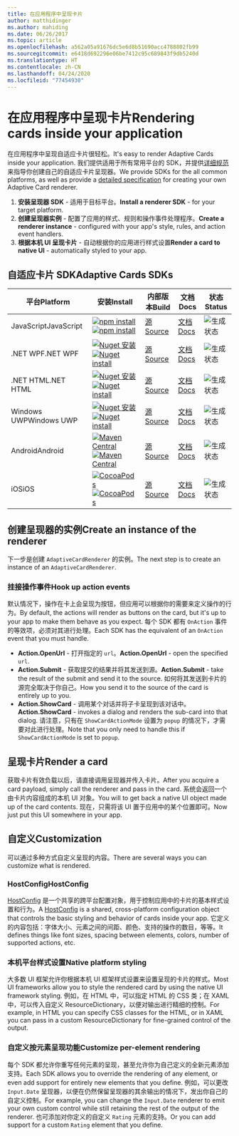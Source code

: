 ```yaml
---
title: 在应用程序中呈现卡片
author: matthidinger
ms.author: mahiding
ms.date: 06/26/2017
ms.topic: article
ms.openlocfilehash: a562a05a91676dc5e6d8b51690acc4788802fb99
ms.sourcegitcommit: e6418d692296e06be7412c95c689843f9db5240d
ms.translationtype: HT
ms.contentlocale: zh-CN
ms.lasthandoff: 04/24/2020
ms.locfileid: "77454930"
---
```

# <a name="rendering-cards-inside-your-application"></a><span data-ttu-id="de4fc-102">在应用程序中呈现卡片</span><span class="sxs-lookup"><span data-stu-id="de4fc-102">Rendering cards inside your application</span></span>

<span data-ttu-id="de4fc-103">在应用程序中呈现自适应卡片很轻松。</span><span class="sxs-lookup"><span data-stu-id="de4fc-103">It's easy to render Adaptive Cards inside your application.</span></span> <span data-ttu-id="de4fc-104">我们提供适用于所有常用平台的 SDK，并提供[详细规范](implement-a-renderer.md)来指导你创建自己的自适应卡片呈现器。</span><span class="sxs-lookup"><span data-stu-id="de4fc-104">We provide SDKs for the all common platforms, as well as provide a [detailed specification](implement-a-renderer.md) for creating your own Adaptive Card renderer.</span></span>

1. <span data-ttu-id="de4fc-105">**安装呈现器 SDK** - 适用于目标平台。</span><span class="sxs-lookup"><span data-stu-id="de4fc-105">**Install a renderer SDK** - for your target platform.</span></span>
2. <span data-ttu-id="de4fc-106">**创建呈现器实例** - 配置了应用的样式、规则和操作事件处理程序。</span><span class="sxs-lookup"><span data-stu-id="de4fc-106">**Create a renderer instance** - configured with your app's style, rules, and action event handlers.</span></span>
3. <span data-ttu-id="de4fc-107">**根据本机 UI 呈现卡片** - 自动根据你的应用进行样式设置</span><span class="sxs-lookup"><span data-stu-id="de4fc-107">**Render a card to native UI** - automatically styled to your app.</span></span>

## <a name="adaptive-cards-sdks"></a><span data-ttu-id="de4fc-108">自适应卡片 SDK</span><span class="sxs-lookup"><span data-stu-id="de4fc-108">Adaptive Cards SDKs</span></span>

|<span data-ttu-id="de4fc-109">平台</span><span class="sxs-lookup"><span data-stu-id="de4fc-109">Platform</span></span>|<span data-ttu-id="de4fc-110">安装</span><span class="sxs-lookup"><span data-stu-id="de4fc-110">Install</span></span>|<span data-ttu-id="de4fc-111">内部版本</span><span class="sxs-lookup"><span data-stu-id="de4fc-111">Build</span></span>|<span data-ttu-id="de4fc-112">文档</span><span class="sxs-lookup"><span data-stu-id="de4fc-112">Docs</span></span>|<span data-ttu-id="de4fc-113">状态</span><span class="sxs-lookup"><span data-stu-id="de4fc-113">Status</span></span>|
|---|---|---|---|---|
| <span data-ttu-id="de4fc-114">JavaScript</span><span class="sxs-lookup"><span data-stu-id="de4fc-114">JavaScript</span></span> | <span data-ttu-id="de4fc-115">[![npm install](https://img.shields.io/npm/v/adaptivecards.svg)](https://www.npmjs.com/package/adaptivecards)</span><span class="sxs-lookup"><span data-stu-id="de4fc-115">[![npm install](https://img.shields.io/npm/v/adaptivecards.svg)](https://www.npmjs.com/package/adaptivecards)</span></span> | [<span data-ttu-id="de4fc-116">源</span><span class="sxs-lookup"><span data-stu-id="de4fc-116">Source</span></span>](https://github.com/Microsoft/AdaptiveCards/tree/master/source/nodejs)| [<span data-ttu-id="de4fc-117">文档</span><span class="sxs-lookup"><span data-stu-id="de4fc-117">Docs</span></span>](../sdk/rendering-cards/javascript/getting-started.md) | ![生成状态](https://img.shields.io/vso/build/Microsoft/56cf629e-8f3a-4412-acbc-bf69366c552c/20564.svg) |
| <span data-ttu-id="de4fc-119">.NET WPF</span><span class="sxs-lookup"><span data-stu-id="de4fc-119">.NET WPF</span></span> | <span data-ttu-id="de4fc-120">[![Nuget 安装](https://img.shields.io/nuget/vpre/AdaptiveCards.Rendering.Wpf.svg)](https://www.nuget.org/packages/AdaptiveCards.Rendering.Wpf)</span><span class="sxs-lookup"><span data-stu-id="de4fc-120">[![Nuget install](https://img.shields.io/nuget/vpre/AdaptiveCards.Rendering.Wpf.svg)](https://www.nuget.org/packages/AdaptiveCards.Rendering.Wpf)</span></span> | [<span data-ttu-id="de4fc-121">源</span><span class="sxs-lookup"><span data-stu-id="de4fc-121">Source</span></span>](https://github.com/Microsoft/AdaptiveCards/tree/master/source/dotnet)| [<span data-ttu-id="de4fc-122">文档</span><span class="sxs-lookup"><span data-stu-id="de4fc-122">Docs</span></span>](../sdk/rendering-cards/net-wpf/getting-started.md) | ![生成状态](https://img.shields.io/vso/build/Microsoft/56cf629e-8f3a-4412-acbc-bf69366c552c/20596.svg) |
| <span data-ttu-id="de4fc-124">.NET HTML</span><span class="sxs-lookup"><span data-stu-id="de4fc-124">.NET HTML</span></span> | <span data-ttu-id="de4fc-125">[![Nuget 安装](https://img.shields.io/nuget/vpre/AdaptiveCards.Rendering.Html.svg)](https://www.nuget.org/packages/AdaptiveCards.Rendering.Html)</span><span class="sxs-lookup"><span data-stu-id="de4fc-125">[![Nuget install](https://img.shields.io/nuget/vpre/AdaptiveCards.Rendering.Html.svg)](https://www.nuget.org/packages/AdaptiveCards.Rendering.Html)</span></span> | [<span data-ttu-id="de4fc-126">源</span><span class="sxs-lookup"><span data-stu-id="de4fc-126">Source</span></span>](https://github.com/Microsoft/AdaptiveCards/tree/master/source/dotnet) | [<span data-ttu-id="de4fc-127">文档</span><span class="sxs-lookup"><span data-stu-id="de4fc-127">Docs</span></span>](../sdk/rendering-cards/net-html/getting-started.md) | ![生成状态](https://img.shields.io/vso/build/Microsoft/56cf629e-8f3a-4412-acbc-bf69366c552c/20596.svg) |
| <span data-ttu-id="de4fc-129">Windows UWP</span><span class="sxs-lookup"><span data-stu-id="de4fc-129">Windows UWP</span></span> | <span data-ttu-id="de4fc-130">[![Nuget 安装](https://img.shields.io/nuget/vpre/AdaptiveCards.Rendering.Uwp.svg)](https://www.nuget.org/packages/AdaptiveCards.Rendering.Uwp)</span><span class="sxs-lookup"><span data-stu-id="de4fc-130">[![Nuget install](https://img.shields.io/nuget/vpre/AdaptiveCards.Rendering.Uwp.svg)](https://www.nuget.org/packages/AdaptiveCards.Rendering.Uwp)</span></span> | [<span data-ttu-id="de4fc-131">源</span><span class="sxs-lookup"><span data-stu-id="de4fc-131">Source</span></span>](https://github.com/Microsoft/AdaptiveCards/tree/master/source/uwp) | [<span data-ttu-id="de4fc-132">文档</span><span class="sxs-lookup"><span data-stu-id="de4fc-132">Docs</span></span>](../sdk/rendering-cards/uwp/getting-started.md) | ![生成状态](https://img.shields.io/vso/build/Microsoft/56cf629e-8f3a-4412-acbc-bf69366c552c/20583.svg) |
| <span data-ttu-id="de4fc-134">Android</span><span class="sxs-lookup"><span data-stu-id="de4fc-134">Android</span></span> | <span data-ttu-id="de4fc-135">[![Maven Central](https://img.shields.io/maven-central/v/io.adaptivecards/adaptivecards-android.svg)](https://search.maven.org/#search%7Cga%7C1%7Ca%3A%22adaptivecards-android%22)</span><span class="sxs-lookup"><span data-stu-id="de4fc-135">[![Maven Central](https://img.shields.io/maven-central/v/io.adaptivecards/adaptivecards-android.svg)](https://search.maven.org/#search%7Cga%7C1%7Ca%3A%22adaptivecards-android%22)</span></span> | [<span data-ttu-id="de4fc-136">源</span><span class="sxs-lookup"><span data-stu-id="de4fc-136">Source</span></span>](https://github.com/Microsoft/AdaptiveCards/tree/master/source/android) | [<span data-ttu-id="de4fc-137">文档</span><span class="sxs-lookup"><span data-stu-id="de4fc-137">Docs</span></span>](../sdk/rendering-cards/android/getting-started.md) | ![生成状态](https://img.shields.io/vso/build/Microsoft/8d47e068-03c8-4cdc-aa9b-fc6929290322/17651.svg)
| <span data-ttu-id="de4fc-139">iOS</span><span class="sxs-lookup"><span data-stu-id="de4fc-139">iOS</span></span> | <span data-ttu-id="de4fc-140">[![CocoaPods](https://img.shields.io/cocoapods/v/AdaptiveCards.svg)](https://cocoapods.org/pods/AdaptiveCards)</span><span class="sxs-lookup"><span data-stu-id="de4fc-140">[![CocoaPods](https://img.shields.io/cocoapods/v/AdaptiveCards.svg)](https://cocoapods.org/pods/AdaptiveCards)</span></span> | [<span data-ttu-id="de4fc-141">源</span><span class="sxs-lookup"><span data-stu-id="de4fc-141">Source</span></span>](https://github.com/Microsoft/AdaptiveCards/tree/master/source/ios) | [<span data-ttu-id="de4fc-142">文档</span><span class="sxs-lookup"><span data-stu-id="de4fc-142">Docs</span></span>](../sdk/rendering-cards/ios/getting-started.md) |  ![生成状态](https://img.shields.io/vso/build/Microsoft/8d47e068-03c8-4cdc-aa9b-fc6929290322/16990.svg) |

## <a name="create-an-instance-of-the-renderer"></a><span data-ttu-id="de4fc-144">创建呈现器的实例</span><span class="sxs-lookup"><span data-stu-id="de4fc-144">Create an instance of the renderer</span></span>

<span data-ttu-id="de4fc-145">下一步是创建 `AdaptiveCardRenderer` 的实例。</span><span class="sxs-lookup"><span data-stu-id="de4fc-145">The next step is to create an instance of an `AdaptiveCardRenderer`.</span></span> 

### <a name="hook-up-action-events"></a><span data-ttu-id="de4fc-146">挂接操作事件</span><span class="sxs-lookup"><span data-stu-id="de4fc-146">Hook up action events</span></span>

<span data-ttu-id="de4fc-147">默认情况下，操作在卡上会呈现为按钮，但应用可以根据你的需要来定义操作的行为。</span><span class="sxs-lookup"><span data-stu-id="de4fc-147">By default, the actions will render as buttons on the card, but it's up to your app to make them behave as you expect.</span></span> <span data-ttu-id="de4fc-148">每个 SDK 都有 `OnAction` 事件的等效项，必须对其进行处理。</span><span class="sxs-lookup"><span data-stu-id="de4fc-148">Each SDK has the equivalent of an `OnAction` event that you must handle.</span></span>

* <span data-ttu-id="de4fc-149">**Action.OpenUrl** - 打开指定的 `url`。</span><span class="sxs-lookup"><span data-stu-id="de4fc-149">**Action.OpenUrl** - open the specified `url`.</span></span>  
* <span data-ttu-id="de4fc-150">**Action.Submit** - 获取提交的结果并将其发送到源。</span><span class="sxs-lookup"><span data-stu-id="de4fc-150">**Action.Submit** - take the result of the submit and send it to the source.</span></span> <span data-ttu-id="de4fc-151">如何将其发送到卡片的源完全取决于你自己。</span><span class="sxs-lookup"><span data-stu-id="de4fc-151">How you send it to the source of the card is entirely up to you.</span></span>
* <span data-ttu-id="de4fc-152">**Action.ShowCard** - 调用某个对话并将子卡呈现到该对话中。</span><span class="sxs-lookup"><span data-stu-id="de4fc-152">**Action.ShowCard** - invokes a dialog and renders the sub-card into that dialog.</span></span> <span data-ttu-id="de4fc-153">请注意，只有在 `ShowCardActionMode` 设置为 `popup` 的情况下，才需要对此进行处理。</span><span class="sxs-lookup"><span data-stu-id="de4fc-153">Note that you only need to handle this if `ShowCardActionMode` is set to `popup`.</span></span>

## <a name="render-a-card"></a><span data-ttu-id="de4fc-154">呈现卡片</span><span class="sxs-lookup"><span data-stu-id="de4fc-154">Render a card</span></span>

<span data-ttu-id="de4fc-155">获取卡片有效负载以后，请直接调用呈现器并传入卡片。</span><span class="sxs-lookup"><span data-stu-id="de4fc-155">After you acquire a card payload, simply call the renderer and pass in the card.</span></span> <span data-ttu-id="de4fc-156">系统会返回一个由卡片内容组成的本机 UI 对象。</span><span class="sxs-lookup"><span data-stu-id="de4fc-156">You will to get back a native UI object made up of the card contents.</span></span> <span data-ttu-id="de4fc-157">现在，只需将该 UI 置于应用中的某个位置即可。</span><span class="sxs-lookup"><span data-stu-id="de4fc-157">Now just put this UI somewhere in your app.</span></span>

## <a name="customization"></a><span data-ttu-id="de4fc-158">自定义</span><span class="sxs-lookup"><span data-stu-id="de4fc-158">Customization</span></span>

<span data-ttu-id="de4fc-159">可以通过多种方式自定义呈现的内容。</span><span class="sxs-lookup"><span data-stu-id="de4fc-159">There are several ways you can customize what is rendered.</span></span> 

### <a name="hostconfig"></a><span data-ttu-id="de4fc-160">HostConfig</span><span class="sxs-lookup"><span data-stu-id="de4fc-160">HostConfig</span></span>

<span data-ttu-id="de4fc-161">[HostConfig](host-config.md) 是一个共享的跨平台配置对象，用于控制应用中的卡片的基本样式设置和行为。</span><span class="sxs-lookup"><span data-stu-id="de4fc-161">A [HostConfig](host-config.md) is a shared, cross-platform configuration object that controls the basic styling and behavior of cards inside your app.</span></span> <span data-ttu-id="de4fc-162">它定义的内容包括：字体大小、元素之间的间距、颜色、支持的操作的数目，等等。</span><span class="sxs-lookup"><span data-stu-id="de4fc-162">It defines things like font sizes, spacing between elements, colors, number of supported actions, etc.</span></span> 

### <a name="native-platform-styling"></a><span data-ttu-id="de4fc-163">本机平台样式设置</span><span class="sxs-lookup"><span data-stu-id="de4fc-163">Native platform styling</span></span>

<span data-ttu-id="de4fc-164">大多数 UI 框架允许你根据本机 UI 框架样式设置来设置呈现的卡片的样式。</span><span class="sxs-lookup"><span data-stu-id="de4fc-164">Most UI frameworks allow you to style the rendered card by using the native UI framework styling.</span></span> <span data-ttu-id="de4fc-165">例如，在 HTML 中，可以指定 HTML 的 CSS 类；在 XAML 中，可以传入自定义 ResourceDictionary，以便对输出进行精细的控制。</span><span class="sxs-lookup"><span data-stu-id="de4fc-165">For example, in HTML you can specify CSS classes for the HTML, or in XAML you can pass in a custom ResourceDictionary for fine-grained control of the output.</span></span>

### <a name="customize-per-element-rendering"></a><span data-ttu-id="de4fc-166">自定义按元素呈现功能</span><span class="sxs-lookup"><span data-stu-id="de4fc-166">Customize per-element rendering</span></span>

<span data-ttu-id="de4fc-167">每个 SDK 都允许你重写任何元素的呈现，甚至允许你为自己定义的全新元素添加支持。</span><span class="sxs-lookup"><span data-stu-id="de4fc-167">Each SDK allows you to override the rendering of any element, or even add support for entirely new elements that you define.</span></span>  <span data-ttu-id="de4fc-168">例如，可以更改 `Input.Date` 呈现器，以便在仍然保留呈现器的其余输出的情况下，发出你自己的自定义控制。</span><span class="sxs-lookup"><span data-stu-id="de4fc-168">For example, you can change the `Input.Date` renderer to emit your own custom control while still retaining the rest of the output of the renderer.</span></span> <span data-ttu-id="de4fc-169">也可添加对你定义的自定义 `Rating` 元素的支持。</span><span class="sxs-lookup"><span data-stu-id="de4fc-169">Or you can add support for a custom `Rating` element that you define.</span></span>



